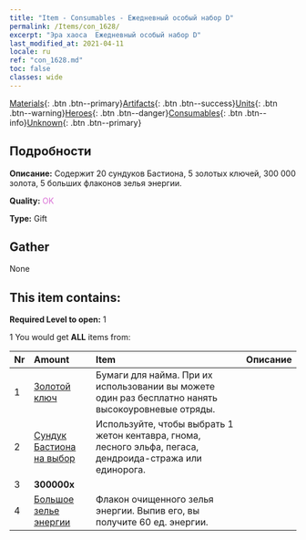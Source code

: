 ```yaml
---
title: "Item - Consumables - Ежедневный особый набор D"
permalink: /Items/con_1628/
excerpt: "Эра хаоса  Ежедневный особый набор D"
last_modified_at: 2021-04-11
locale: ru
ref: "con_1628.md"
toc: false
classes: wide
---
```

 [Materials](/ru/Items/){: .btn .btn--primary}[Artifacts](/ru/Items/Artifacts/){: .btn .btn--success}[Units](/ru/Items/Units/){: .btn .btn--warning}[Heroes](/ru/Items/Heroes/){: .btn .btn--danger}[Consumables](/ru/Items/Consumables/){: .btn .btn--info}[Unknown](/ru/Items/Unknown/){: .btn .btn--primary}

## Подробности
 **Описание:** Содержит 20 сундуков Бастиона, 5 золотых ключей, 300 000 золота, 5 больших флаконов зелья энергии.

 **Quality:** <span style="color: #DA70D6">OK</span>

 **Type:** Gift

## Gather

  None

## This item contains:

 **Required Level to open:** 1

 1 You would get **ALL** items  from:

  | Nr | Amount |     Item    | Описание |
  |:---|:-------|:------------|:-----------:|
  | 1 | [Золотой ключ](/ru/Items/con_783/) | Бумаги для найма. При их использовании вы можете один раз бесплатно нанять высокоуровневые отряды. | 
  | 2 | [Сундук Бастиона на выбор](/ru/Items/con_1624/) | Используйте, чтобы выбрать 1 жетон кентавра, гнома, лесного эльфа, пегаса, дендроида-стража или единорога. | 
  | 3 |  **300000x** | <i class="fas fa-coins"/> |  | 
  | 4 | [Большое зелье энергии](/ru/Items/con_706/) | Флакон очищенного зелья энергии. Выпив его, вы получите 60 ед. энергии. | 
